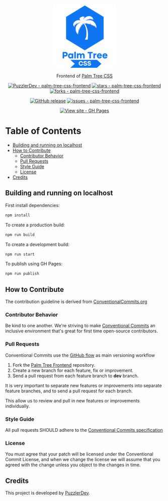 <div align="center">

<img src="./src/assets/imagotype.svg" alt="Palm Tree CSS's imagotype" title="Palm Tree CSS's imagotype" width="200"/>

Frontend of [Palm Tree CSS](https://github.com/PuzzlerDev/palm-tree-css-library)

[![PuzzlerDev - palm-tree-css-frontend](https://img.shields.io/static/v1?label=PuzzlerDev&message=palm-tree-css-frontend&color=blue&logo=github)](https://github.com/PuzzlerDev/palm-tree-css-frontend)
[![stars - palm-tree-css-frontend](https://img.shields.io/github/stars/PuzzlerDev/palm-tree-css-frontend?style=social)](https://github.com/PuzzlerDev/palm-tree-css-frontend)
[![forks - palm-tree-css-frontend](https://img.shields.io/github/forks/PuzzlerDev/palm-tree-css-frontend?style=social)](https://github.com/PuzzlerDev/palm-tree-css-frontend)

[![GitHub release](https://img.shields.io/github/release/PuzzlerDev/palm-tree-css-frontend?include_prereleases=&sort=semver)](https://github.com/PuzzlerDev/palm-tree-css-frontend/releases/) [![issues - palm-tree-css-frontend](https://img.shields.io/github/issues/PuzzlerDev/palm-tree-css-frontend)](https://github.com/PuzzlerDev/palm-tree-css-frontend/issues)

[![View site - GH Pages](https://img.shields.io/badge/View_site-GH_Pages-2ea44f?style=for-the-badge)](https://puzzlerdev.github.io/palm-tree-css-frontend/)

</div>

# Table of Contents

- [Building and running on localhost](#building-and-running-on-localhost)
- [How to Contribute](#how-to-contribute)
	- [Contributor Behavior](#contributor-behavior)
	- [Pull Requests](#pull-requests)
	- [Style Guide](#style-guide)
	- [License](#license)
- [Credits](#credits)

## Building and running on localhost

First install dependencies:

```sh
npm install
```

To create a production build:

```sh
npm run build
```

To create a development build:

```sh
npm run start
```

To publish using GH Pages:

```sh
npm run publish
```

## How to Contribute

The contribution guideline is derived from [ConventionalCommits.org](https://www.conventionalcommits.org/)

### Contributor Behavior

Be kind to one another. We're striving to make [Conventional Commits](https://www.conventionalcommits.org/) an inclusive environment that's great for first time open-source contributors.

### Pull Requests

Conventional Commits use the [GitHub flow](https://guides.github.com/introduction/flow/) as main versioning workflow

1. Fork the [Palm Tree Frontend](https://github.com/PuzzlerDev/palm-tree-css-frontend) repository.
2. Create a new branch for each feature, fix or improvement.
3. Send a pull request from each feature branch to **dev** branch.

It is very important to separate new features or improvements into separate feature branches, and to send a pull request for each branch.

This allow us to review and pull in new features or improvements individually.

### Style Guide

All pull requests SHOULD adhere to the [Conventional Commits specification](https://conventionalcommits.org/)

### License

You must agree that your patch will be licensed under the Conventional Commit License, and when we change the license we will assume that you agreed with the change unless you object to the changes in time.

## Credits

This project is developed by [PuzzlerDev](https://github.com/puzzlerDev/).
